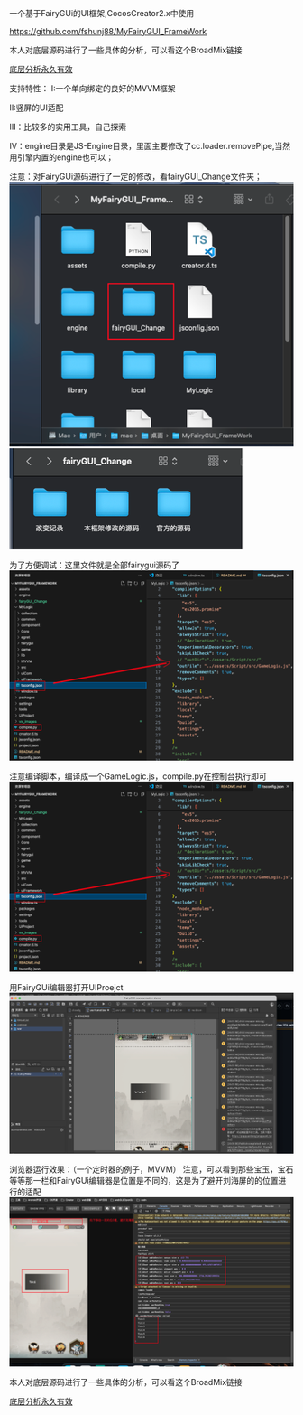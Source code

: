 
一个基于FairyGUi的UI框架,CocosCreator2.x中使用

https://github.com/fshunj88/MyFairyGUI_FrameWork

本人对底层源码进行了一些具体的分析，可以看这个BroadMix链接

[底层分析永久有效](https://boardmix.cn/app/share/CAE.CLfz5Q0gASoQ5kssisAjRSm9MbsF_0YFIzAGQAE/9AzkJn，)


支持特性：
I:一个单向绑定的良好的MVVM框架

II:竖屏的UI适配

III：比较多的实用工具，自己探索

IV：engine目录是JS-Engine目录，里面主要修改了cc.loader.removePipe,当然用引擎内置的engine也可以；


注意：对FairyGUi源码进行了一定的修改，看fairyGUI_Change文件夹；
![](vx_images/144913794909663.png)
![](vx_images/332792922142783.png)

为了方便调试：这里文件就是全部fairygui源码了
![](vx_images/409874954771771.png)

注意编译脚本，编译成一个GameLogic.js，compile.py在控制台执行即可
![](vx_images/316024466569369.png)



用FairyGUi编辑器打开UIProejct
![](vx_images/582222670957127.png)


浏览器运行效果：（一个定时器的例子，MVVM）
注意，可以看到那些宝玉，宝石等等那一栏和FairyGUi编辑器是位置是不同的，这是为了避开刘海屏的的位置进行的适配
![](vx_images/19813819668829.png)




本人对底层源码进行了一些具体的分析，可以看这个BroadMix链接

[底层分析永久有效](https://boardmix.cn/app/share/CAE.CLfz5Q0gASoQ5kssisAjRSm9MbsF_0YFIzAGQAE/9AzkJn，)






